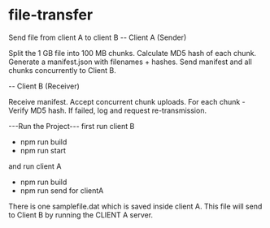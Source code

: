 # file-transfer
Send file from client A to client B
-- Client A (Sender)

Split the 1 GB file into 100 MB chunks.
Calculate MD5 hash of each chunk.
Generate a manifest.json with filenames + hashes.
Send manifest and all chunks concurrently to Client B.

-- Client B (Receiver)

Receive manifest.
Accept concurrent chunk uploads.
For each chunk - Verify MD5 hash.
If failed, log and request re-transmission.

---Run the Project---
first run client B
- npm run build
- npm run start

and run client A 
- npm run build
- npm run send for clientA

There is one samplefile.dat which is saved inside client A. This file will send to Client B by running the CLIENT A server.
